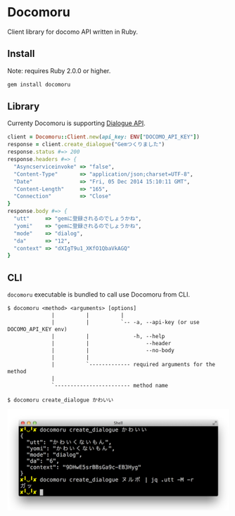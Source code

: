 # Docomoru
Client library for docomo API written in Ruby.

## Install
Note: requires Ruby 2.0.0 or higher.

```sh
gem install docomoru
```

## Library
Currenty Docomoru is supporting [Dialogue API](https://dev.smt.docomo.ne.jp/?p=docs.api.page&api_docs_id=3).

```rb
client = Docomoru::Client.new(api_key: ENV["DOCOMO_API_KEY"])
response = client.create_dialogue("Gemつくりました")
response.status #=> 200
response.headers #=> {
  "Asyncserviceinvoke" => "false",
  "Content-Type"       => "application/json;charset=UTF-8",
  "Date"               => "Fri, 05 Dec 2014 15:10:11 GMT",
  "Content-Length"     => "165",
  "Connection"         => "Close"
}
response.body #=> {
  "utt"     => "gemに登録されるのでしょうかね",
  "yomi"    => "gemに登録されるのでしょうかね",
  "mode"    => "dialog",
  "da"      => "12",
  "context" => "dXIgT9u1_XKfO1QbaVkAGQ"
}
```

## CLI
`docomoru` executable is bundled to call use Docomoru from CLI.

```
$ docomoru <method> <arguments> [options]
              |          |          |
              |          |          `-- -a, --api-key (or use DOCOMO_API_KEY env)
              |          |              -h, --help
              |          |                  --header
              |          |                  --no-body
              |          |
              |          `------------- required arguments for the method
              |
              `------------------------ method name

$ docomoru create_dialogue かわいい
```

![](images/cli.png)
